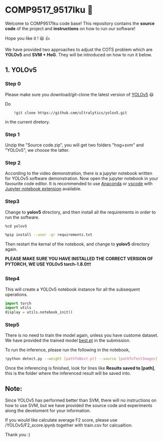 # COMP9517_9517Iku :microphone:
Welcome to COMP9517Iku code base! This repository contains the **source code** of the project and **instructions** on how to run our software! 

Hope you like it ! :smiley: :+1:

We have provided two approaches to adjust the COTS problem which are **YOLOv5** and **SVM + HoG**. They will be introduced on how to run it below.

## 1. YOLOv5
### Step 0
Please make sure you download/git-clone the latest version of [YOLOv5](https://github.com/ultralytics/yolov5) :smiley:

Do
```shell
    !git clone https://github.com/ultralytics/yolov5.git
```
in the current diretory.

### Step 1
Unzip the "Source code.zip", you will get two folders "hog+svm" and "YOLOv5", we choose the latter.

### Step 2
According to the video demonstration, there is a jupyter notebook written for YOLOv5 software demonstration. Now open the jupyter notebook in your favourite code editor. It is recommended to use [Anaconda](https://www.anaconda.com/) or [vscode](https://code.visualstudio.com/) with [Jupyter notebook extension](https://code.visualstudio.com/docs/datascience/jupyter-notebooks) available.

### Step3
Change to **yolov5** directory, and then install all the requirements in order to run the software. 
```bash
%cd yolov5 
```
```bash
%pip install --user -qr requirements.txt
```
Then restart the kernal of the notebook, and change to **yolov5** directory again.

**PLEASE MAKE SURE YOU HAVE INSTALLED THE CORRECT VERSION OF PYTORCH, WE USE YOLOv5 torch-1.8.0**:exclamation::exclamation::exclamation:

### Step4
This will create a YOLOv5 notebook instance for all the subsequent operations.
```python
import torch
import utils
display = utils.notebook_init()
```

### Step5
There is no need to train the model again, unless you have custome dataset. We have provided the trained model [best.pt](YOLOv5/best.pt) in the submission. 

To run the inference, please run the following in the notebook,
```bash
!python detect.py --weight [pathToBest.pt] --source [pathToTestImages] --save-txt
```
Once the inferencing is finished, look for lines like **Results saved to [path]**, this is the folder where the inferenced result will be saved into.

## Note:
Since YOLOv5 has performed better than SVM, there will no instructions on how to use SVM, but we have provided the source code and experiments along the develoment for your information.

If you would like calculate average F2 score, please use /YOLOv5/F2_score.ipynb together with train.csv for calcualtion.

 Thank you :)
